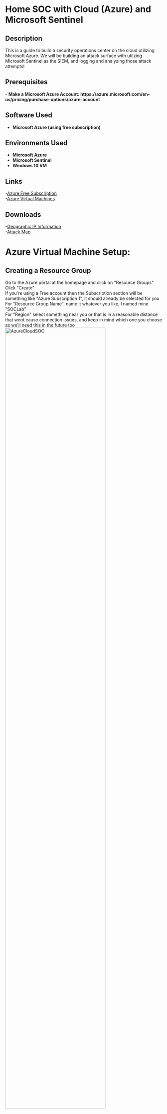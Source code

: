 <h1>Home SOC with Cloud (Azure) and Microsoft Sentinel</h1>


<h2>Description</h2>
This is a guide to build a security operations center on the cloud utilizing Microsoft Azure. We will be building an attack surface with utilzing Microsoft Sentinel as the SIEM, and logging and analyzing those attack attempts!
<br />

<h2>Prerequisites</h2>
- <b>Make a Microsoft Azure Account: https://azure.microsoft.com/en-us/pricing/purchase-options/azure-account </b> 

<h2>Software Used</h2>

- <b>Microsoft Azure (using free subscription) </b> 

<h2>Environments Used </h2>

- <b>Microsoft Azure</b>
- <b>Microsoft Sentinel</b>
- <b>Windows 10 VM</b>

<h2>Links</h2>

-[Azure Free Subscription](https://azure.microsoft.com/en-us/pricing/purchase-options/azure-account)
<br/>
-[Azure Virtual Machines](https://portal.azure.com)
<br/>

<h2>Downloads</h2>

-[Geographic IP Information](https://drive.google.com/file/d/13EfjM_4BohrmaxqXZLB5VUBIz2sv9Siz/view?usp=sharing)
<br/>
-[Attack Map](https://drive.google.com/file/d/1ErlVEK5cQjpGyOcu4T02xYy7F31dWuir/view?usp=drive_link)
<br/>





<h1>Azure Virtual Machine Setup:</h1>

<p align="left">

<h2>Creating a Resource Group</h2>

Go to the Azure portal at the homepage and click on "Resource Groups" <br/>
Click "Create" <br/>
If you're using a Free account then the Subscription section will be something like "Azure Subscription 1", it should already be selected for you <br/>
For "Resource Group Name", name it whatever you like, I named mine "SOCLab" <br/>
For "Region" select something near you or that is in a reasonable distance that wont cause connection issues, and keep in mind which one you choose as we'll need this in the future too <br/>
<img src="https://i.imgur.com/oKKF1z5.png" height="80%" width="80%" alt="AzureCloudSOC"/>
<br/>
<br/>

Click the blue "Review + Create" button <br/>
Then click the blue "Create" button <br/>
Refresh the page and you should see your resource group there! <br/>
<em>Note: don't mind the other resource groups you see in my screenshot, those were just for fun, you will only have the one you made</em> <br/>
<img src="https://i.imgur.com/78dmS0D.png" height="80%" width="80%" alt="AzureCloudSOC"/>
<br/>
<br/>

<h2>Creating a Vritual Network</h2>

Now we need to create a virtual network for our VM to connect to once its made <br/>
Navigate back to the home page and click on "Virtual Networks" <br/>
Do the Following: <br/>
<em>For "Subscription", make sure it is set to your correct one, in my case its "Azure Subscription 1" <br/>
For "Resource Group", select the one you made in the previous section, for me it was "SOCLab" <br/>
For "Virtual Network Name", make it any name you want <br/>
For "Region", select the same one you used to make the resource group, mine was US West 2 <br/> </em>
<img src="https://i.imgur.com/IgnjHtg.png" height="80%" width="80%" alt="AzureCloudSOC"/>
<br/>
<br/>

Click the blue "Review + Create" button <br/>
Then click the blue "Create" button <br/>
You should get a depployment page and confirmation it has been deployed, this could take a minute <br/>
<img src="https://i.imgur.com/Uo4W8dc.png" height="80%" width="80%" alt="AzureCloudSOC"/>
<br/>
<br/>

<h2>Creating a Virtual Machine</h2>

It's time to create the virtual machine! <br/>
Navigate back to the home page and click on "Virtual Machines" <br/>
Click "Create" and select the "Virtual Machine" option <br/>
<img src="https://i.imgur.com/5rpizrH.png" height="80%" width="80%" alt="AzureCloudSOC"/>
<br/>
<br/>

Do the Following:
<em>For "Resource Group", select the one you made <br/>
For "Virtual Machine Name", name it whatever you want, I did BlueTeamMachine <br/>
For "Region", select the same one you've been using so far <br/>
For "Zone Options", you can select "Azure-Selected Zone" to let it autopick for you, otherwise you can do "Self-Selected" zone to pick yourself <br/>
You can leave "Security Type" on "Trusted launch Virtual machines" <br/>
<img src="https://i.imgur.com/gft0rYA.png" height="80%" width="80%" alt="AzureCloudSOC"/>
<br/>
<br/>

For "Image" im picking windows 10, to do this click on the dropdown next to image and scroll all the way down to click on "See all images" <br/>
Search for "Windows 10" if you don't see it on the front page <br/>
Select it and choose any of the Gen 2 images <br/>
<img src="https://i.imgur.com/KidmTj7.png" height="80%" width="80%" alt="AzureCloudSOC"/>
<br/>
<br/>

For "Username" and "Password" you can set those to whatever you want <br/>
Make sure "Public Inbound Ports" has the "Allowed Selected Ports" option chosen <br/>
Make sure "Select Inbound Ports" has RDP (Remote Desktop Protocol) 3389 on <br/>
Under "Licensing" check the box </em><br/>
<img src="https://i.imgur.com/3g1yKSm.png" height="80%" width="80%" alt="AzureCloudSOC"/>
<br/>
<br/>

Click "Next" until you get to the "Netowrking section" <br/>
Find the checkbox for "Delete public IP and NIC when VM is deleted" and check it, this will make sure your VM and anything associated with it is completley wiped if you delete it <br/>

<img src="https://i.imgur.com/3g1yKSm.png" height="80%" width="80%" alt="AzureCloudSOC"/>
<br/>
<br/>

Click the blue "Review + Create" button <br/>
Then click the blue "Create" button <br/>
You should get a depployment page and confirmation it has been deployed, this could take a minute <br/>
<img src="https://i.imgur.com/m78nNGU.png" height="80%" width="80%" alt="AzureCloudSOC"/>
<br/>
<br/>

<h2>Creating and Configuring Log Analytics Workspace</h2>

Navigate back to the home page <br/>
Under "Azure Services", click on the arrow that says "More Services" <br/>
In the search bar type in "Log" and select "Log Analytics Workspaces" <br/>
<img src="https://i.imgur.com/yTUhEM6.png" height="80%" width="80%" alt="AzureCloudSOC"/>
<br/>
<br/>

Click "Create" <br/>
Do the following: <br/>
<em>For "Resource Group", select the one you've been using so far <br/>
For "Name", name it whatever you want <br/>
For "Region", select the region you've been using so far </em><br/>
<img src="https://i.imgur.com/jrGo9pj.png" height="80%" width="80%" alt="AzureCloudSOC"/>
<br/>
<br/>

Click the blue "Review + Create" button <br/>
Then click the blue "Create" button <br/>
<img src="https://i.imgur.com/jT6AM6E.png" height="80%" width="80%" alt="AzureCloudSOC"/>
<br/>
<br/>

Click "Go to resource" <br/>
On the lefthand side open up the "classic" dropdown and select "Virtual machines (deprecated)" <br/>
You should see your virtual machine, but it says not connected <br/>
<img src="https://i.imgur.com/8tfSKf1.png" height="80%" width="80%" alt="AzureCloudSOC"/>
<br/>
<br/>

To connect your VM to the Log Analystics workspace, on the current page click on the machine name
At the top click on "Connect" <br/>
It should begin connecting, this may take a minute <br/>
<img src="https://i.imgur.com/Dw9RGhm.png" height="80%" width="80%" alt="AzureCloudSOC"/>
<br/>
<br/>

Navigate back to the homepage of the Log Analytics Workspace <br/>
On the left side click on "Logs" <br/>
Here we'll want to check if the Workspace is detecting the virtual machine <br/>
Close out of the window they give you <br/>
On the right side where it says "Simple Mode", click on it and select "KQL Mode" <br/>
Type in the command "Heartbeat" and click run <br/>
<img src="https://i.imgur.com/KlVnNT7.png" height="80%" width="80%" alt="AzureCloudSOC"/>
<br/>
<br/>

There should be some output, this shows its connected <br/>


<h2>Connecting to the Virtual Machine</h2>
Let's connect to our Windows VM, go to your Desktop and click in the Search bar <br/>
Search for "Remote Desktop Connection" and open it <br/>
<img src="https://i.imgur.com/dkjOmZQ.png" height="80%" width="80%" alt="AzureCloudSOC"/>
<br/>
<br/>

On the Azure Homepage, click on the Virtual Machine you made <br/>
On the leftside click on "Overview" <br/>
Under the Networking section there should be a "Public IP Address" section <br/>
This will be the IP you use to connect to the machine using the "Remote Desktop Connection" you opened earlier <br/>
<img src="https://i.imgur.com/7NiTUqG.png" height="80%" width="80%" alt="AzureCloudSOC"/>
<br/>
<br/>

Enter the IP on your "Remote Desktop Connection" app <br/>
Enter the username you created earlier <br/>
Before we enter the correct password you made earlier, enter some wrong passwords so we can generate some security events <br/>
Now log in using your Password <br/>
Select "Yes" for the certificate pop up and you should be logged into your VM <br/>
<img src="https://i.imgur.com/aguUaYK.jpeg" height="80%" width="80%" alt="AzureCloudSOC"/>
<br/>
<br/>

<h2>Configuration in the Virtual Machine</h2>
Here we can do a couple things to make sure security events are being ingested and that the Monitoring agent was installed correctly <br/>
First to check if the "Microsoft Monitoring Agent" was installed, click on the search bar <br/>
Search for the "Run" app <br/>
In the "Run" app type the following command: appwiz.cpl <br/>
Here you should see programs that are installed, you should see "Microsoft Monitoring Agent" <br/>
<img src="https://i.imgur.com/IHefB2A.png" height="80%" width="80%" alt="AzureCloudSOC"/>
<br/>
<br/>

Now let's verify the security logs we generated earlier are showing up on this side <br/>
In the search bar type in "Event Viewer" and open it <br/>
On the left side click on the arrow next to "Windows Logs" to show the dropdown options <br/>
Click on "Security" <br/>
<img src="https://i.imgur.com/IBa6uAd.png" height="80%" width="80%" alt="AzureCloudSOC"/>
<br/>
<br/>

On the right hand side, click on "Filter Current Log" <br/>
This will open a pop up, here you will see a section thats says "<All Event IDs'>" <br/>
In that section we will type in: 4625 (This is the event ID associated with failed logins which we generated earlier) <br/>
<img src="https://i.imgur.com/aAw4nec.png" height="80%" width="80%" alt="AzureCloudSOC"/>
<br/>
<br/>

Click "OK" and it should now show you all of the failed authentication attempts <br/>
Click on one and you can see more about it <br/>
This is proof that the logs were generated correctly, so when we use Microsoft Sentinel it should appear there too once setup <br/>
<img src="https://i.imgur.com/Lkl1gTA.png" height="80%" width="80%" alt="AzureCloudSOC"/>
<br/>
<br/>

<h3>If Failed logins aren't showing up here's how to fix (Optional)</h3>
If the logs were not showing in the event viewer it's possible the firewall is blocking them, so to make this easy we can turn it off <br/>
Go to the search bar and type in the following: <strong>wf.msc</strong> <br/>
At the top click on "Actions" and then "Properties" <br/>
Go to each of the firewall profiles Domain, Private, and Public and set the "Firewall State" to "OFF" <br/>
<img src="https://i.imgur.com/3q8A8ek.png" height="80%" width="80%" alt="AzureCloudSOC"/>
<br/>
<br/>

Click "Apply" then "Ok" to save your changes <br/>
You have have to logoff the VM and do more failed logins to generate some more <br/>
Then go back to event viewer and you should see the failed logins now! <br/>


<h2>Configuring Microsoft Sentinel</h2>

Let's head back to Azure and Navigate to the homepage <br/>
Search for or click on "Microsoft Sentinel" <br/>
Click "Create" <br/>
Select the Log Analystics Workspace you created and click "Add" <br/> 
This can take a bit of time so just wait <br/>
<img src="https://i.imgur.com/r0Nxuy3.png" height="80%" width="80%" alt="AzureCloudSOC"/>
<br/>
<br/>

On the left side go to the "Configuration" section and in that section click on "Data Connectors" <br/>
Here you can see all of the Add-Ons that are currently connected to your Microsoft Sentinel <br/>
Click on "Content Hub" near the search bar <br/>
<img src="https://i.imgur.com/dBpK7rX.png" height="80%" width="80%" alt="AzureCloudSOC"/>
<br/>
<br/>

In the Search bar for the Content Hub page, search for "Security Events" <br/>
Under "Content Title", find the one that says "Windows Security Events" and click on the checkbox next to it <br/>
Click the blue "Install" button <br/>
<img src="https://i.imgur.com/9qzSAo1.png" height="80%" width="80%" alt="AzureCloudSOC"/>
<br/>
<br/>

Once installed click on the blue "Manage" button where "install" was located previously <br/>
Under "Content Name", find "Windows Security Events via AMA" and select the checkbox next to it <br/>
Click the blue "Open Connector Page" <br/>
Click the "+Create Data Collection Rule" button <br/>
Under "Rule name", set it to whatever you want <br/>
Make sure under "Resource Group" that it's the one you've been using so far <br/>
<img src="https://i.imgur.com/2HUo5NU.png" height="80%" width="80%" alt="AzureCloudSOC"/>
<br/>
<br/>

Click "Next" until you get to the Collect section <br/>
Make sure "All Security Events" is selected <br/>
Click "Next" and then click the blue "Create" button <br/>
Go back to the "Data Connectors" section and look to see if the "Windows Security Events via AMA" is there and connected <br/>
<img src="https://i.imgur.com/DEjdajl.png" height="80%" width="80%" alt="AzureCloudSOC"/>
<br/>
<br/>

<h2>Using Sentinel to Check the Security Events</h2>

Let's Navigate to the Sentinel you created and once in click on "Logs" on the left side <br/>
Close the popup window it gives you <br/>
On the right hand corner where it says "Simple Mode", click on it and select "KQL Mode" <br/>
Type in the following: <strong>SecurityEvent</strong> <br/>
Click the blue "Run" button <br/>
You should see a bunch of logs pop up <br/>
<img src="https://i.imgur.com/TpIzCkx.png" height="80%" width="80%" alt="AzureCloudSOC"/>
<br/>
<br/>

Now let's find our logs where there where failed login attempts (Note: may have to create more failed login attempts since Sentinel wasn't setup before) <br/>
Type the following command in: <br/>
```
SecurityEvent
| where EventID == 4625
```
<br/>

You should now see all of the attempts you generated for failed logins <br/>
<img src="https://i.imgur.com/JErhHxU.png" height="80%" width="80%" alt="AzureCloudSOC"/>
<br/>
<br/>

You can click the arrow to expand information about the generated log <br/>
<img src="https://i.imgur.com/UvoxcvX.png" height="80%" width="80%" alt="AzureCloudSOC"/>
<br/>
<br/>

Congrats on setting up your Azure cloud SOC lab! <br/>

<h2>Creating Alerts</h2>

Navigate to your Microsoft Sentinel resource <br/>
On the left side click "Analyitics" <br/>
Sometimes the page may say it has been moved and to click the link to go to the Defender portal, if it does just click it <br/>
<img src="https://i.imgur.com/UvoxcvX.png" height="80%" width="80%" alt="AzureCloudSOC"/>
<br/>
<br/>

In "Analyitics" Click the "Create" button at the top <br/>
Here you can choose a "scheduled rule or a "NRT rule" (Near-real-time) <br/>
Choose what you think is best, I'll choose scheduled for now <br/> 
<img src="https://i.imgur.com/9hu1Yth.png" height="80%" width="80%" alt="AzureCloudSOC"/>
<br/>
<br/>

Let's begin creating the rule <br/>
First enter a name for the rule you are going to create, im doing one for failed logins so I named mine "InvalidLogin" <br/>
You can also create a description for the alert if you want <br/>
The Severity will be up to you, I leave mine at Medium <br/>
You can also add the type of MITRE ATT&CK, in my case I would add "Intial Access" and  under that section add "Valid account" <br/>
<img src="https://i.imgur.com/BOGYajx.png" height="80%" width="80%" alt="AzureCloudSOC"/>
<br/>
<br/>

Click "Next" <br/>
In "Rule Query" we must write the rule like we did previously when we did the command: SecurityEvent <br/>
In this case I want failed logins and specifically for my user so I'll enter the following: <br/>
```
SecurityEvent
| where EventID == 4625 
| where Account contains "SOCanalyst"
```
<br/>

You can replace the "SOCanalyst" with whatever username you created <br/>
If you click the blue "View Query Results" link, it will take you to a page where you can run you query to see if it works! <br/>
<img src="https://i.imgur.com/GpYmksd.png" height="80%" width="80%" alt="AzureCloudSOC"/>
<br/>
<br/>

Under "Query Scheduling" we can set how often we want these alerts to get ran to try and detect something <br/>
For the purposes of testing we will make "Run Query Every" section to 5 Minutes <br/>
We will then go to the "Lookup data from the last" and make this 1 day <br/>
<img src="https://i.imgur.com/GpYmksd.png" height="80%" width="80%" alt="AzureCloudSOC"/>
<br/>
<br/>

The "Alert Threshold" I will leave as 0 but you can also set it to 1 (this is if the alert appears more than once) <br/>
Click "Next" until you see the blue "save" button <br/>
Click it <br/>
You should now see your Alert created <br/>
<img src="https://i.imgur.com/mNWkTmd.png" height="80%" width="80%" alt="AzureCloudSOC"/>
<br/>
<br/>

<h2>Testing the Alert</h2>

On the left side Click on "Investigation and Response" -> then on "Incidents and Alerts" <br/>
Click on "Incidents" <br/>
Generate some more invalid logins attempts <br/>
Wait a couple of minutes and click the "refresh" button in incidents <br/>
You can see I generated some <br/>
<img src="https://i.imgur.com/XzNJpzj.png" height="80%" width="80%" alt="AzureCloudSOC"/>
<br/>
<br/>

If we click on it we can view all the details including the query that was ran which will give us things such as time generated <br/>
<img src="https://i.imgur.com/LPcRoW7.png" height="80%" width="80%" alt="AzureCloudSOC"/>
<br/>
<br/>

Congrats you have created and tested an alert! <br/>

</p>
